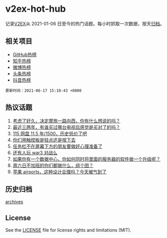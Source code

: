 # v2ex-hot-hub

 记录[V2EX](https://www.v2ex.com/)从 2021-01-06 日至今的热门话题。每小时抓取一次数据，按天[归档](archives)。
 
 ## 相关项目

- [GitHub热榜](https://github.com/lonnyzhang423/github-hot-hub)
- [知乎热榜](https://github.com/lonnyzhang423/zhihu-hot-hub)
- [微博热榜](https://github.com/lonnyzhang423/weibo-hot-hub)
- [头条热榜](https://github.com/lonnyzhang423/toutiao-hot-hub)
- [抖音热榜](https://github.com/lonnyzhang423/douyin-hot-hub)


 `更新时间：2021-06-17 15:10:43 +0800`

## 热议话题

1. [考虑了好久，决定摩旅一路向西，你有什么想说的吗？](https://www.v2ex.com/t/783791)
1. [最近三两年，有谁买过哪台电视后感觉是买对了的吗？](https://www.v2ex.com/t/783896)
1. [115 网盘 11.5 年/1500，历史低价了吧](https://www.v2ex.com/t/783907)
1. [你们用触控板是轻点还是按下去](https://www.v2ex.com/t/783852)
1. [任务栏不在屏幕下方的朋友要做好心理准备了](https://www.v2ex.com/t/783792)
1. [还有人玩 war3 对战么](https://www.v2ex.com/t/783872)
1. [如果你有一个数据中心，你如何同时将里面的服务器的软件做一个升级呢？](https://www.v2ex.com/t/783807)
1. [周六日不加班的你们都做什么，组个团？](https://www.v2ex.com/t/783837)
1. [苹果 airports，这种设计合理吗？今天被气到了](https://www.v2ex.com/t/783913)

## 历史归档

[archives](archives)

## License

See the [LICENSE](LICENSE) file for license rights and limitations (MIT).
